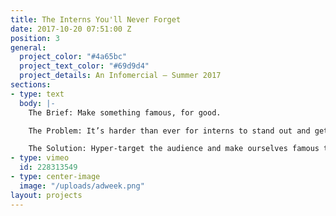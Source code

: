 ```yaml
---
title: The Interns You'll Never Forget
date: 2017-10-20 07:51:00 Z
position: 3
general:
  project_color: "#4a65bc"
  project_text_color: "#69d9d4"
  project_details: An Infomercial – Summer 2017
sections:
- type: text
  body: |-
    The Brief: Make something famous, for good.

    The Problem: It’s harder than ever for interns to stand out and get a job in advertising.

    The Solution: Hyper-target the audience and make ourselves famous to BBH/Domani.
- type: vimeo
  id: 228313549
- type: center-image
  image: "/uploads/adweek.png"
layout: projects
---
```


